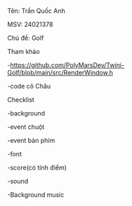 Tên: Trần Quốc Anh

MSV: 24021378

Chủ đề: Golf

Tham khảo 

 -https://github.com/PolyMarsDev/Twini-Golf/blob/main/src/RenderWindow.h
 
 -code cô Châu
 
Checklist

 -background 
 
 -event chuột
 
 -event bàn phím
 
 -font
 
 -score(có tính điểm)
 
 -sound
 
 -Background music
